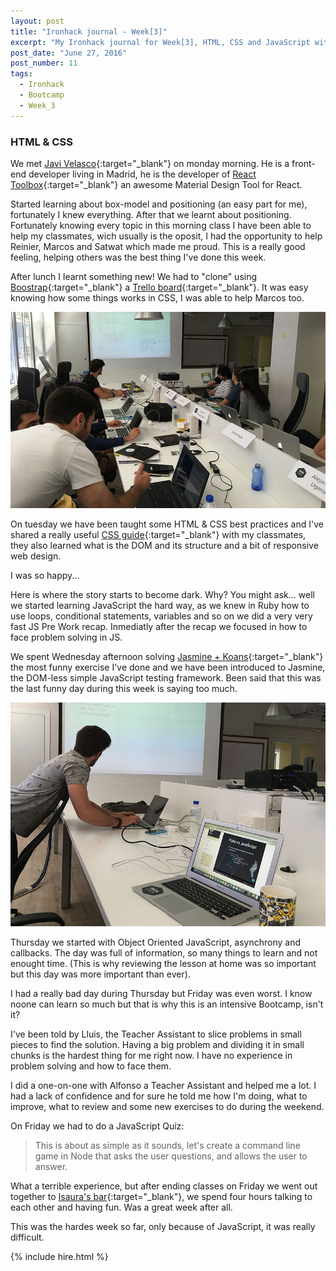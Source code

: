 ```yaml
---
layout: post
title: "Ironhack journal - Week[3]"
excerpt: "My Ironhack journal for Week[3], HTML, CSS and JavaScript with Javi Velasco"
post_date: "June 27, 2016"
post_number: 11
tags: 
  - Ironhack
  - Bootcamp
  - Week_3
---
```


### HTML & CSS

We met [Javi Velasco](http://javivelasco.com/){:target="_blank"} on monday morning. He is a front-end developer living in Madrid, he is the developer of [React Toolbox](http://react-toolbox.com){:target="_blank"} an awesome Material Design Tool for React.

Started learning about box-model and positioning (an easy part for me), fortunately I knew everything. After that we learnt about positioning. Fortunately knowing every topic in this morning class I have been able to help my classmates, wich usually is the oposit, I had the opportunity to help Reinier, Marcos and Satwat which made me proud. This is a really good feeling, helping others was the best thing I've done this week.

After lunch I learnt something new! We had to "clone" using [Boostrap](http://getbootstrap.com){:target="_blank"} a [Trello board](https://github.com/IgnaciodeNuevo/Ironhack/tree/master/Week%203/Day%201/Boostrap){:target="_blank"}. It was easy knowing how some things works in CSS, I was able to help Marcos too.

<img src="/images/post-irnohack-week-three-a.jpg" alt="Learning HTML & CSS with Javi Velasco">

On tuesday we have been taught some HTML & CSS best practices and I've shared a really useful [CSS guide](http://cssguidelin.es/){:target="_blank"} with my classmates, they also learned what is the DOM and its structure and a bit of responsive web design.

I was so happy... 

Here is where the story starts to become dark. Why? You might ask... well we started learning JavaScript the hard way, as we knew in Ruby how to use loops, conditional statements, variables and so on we did a very very fast JS Pre Work recap. Inmediatly after the recap we focused in how to face problem solving in JS.

We spent Wednesday afternoon solving [Jasmine + Koans](https://github.com/IgnaciodeNuevo/Ironhack/tree/master/Week%203/Day%203/jasmine-koans){:target="_blank"} the most funny exercise I've done and we have been introduced to Jasmine, the DOM-less simple JavaScript testing framework. Been said that this was the last funny day during this week is saying too much.

<img src="/images/post-irnohack-week-three-b.jpg" alt="Javi Velasco posing">

Thursday we started with Object Oriented JavaScript, asynchrony and callbacks. The day was full of information, so many things to learn and not enought time. (This is why reviewing the lesson at home was so important but this day was more important than ever).

I had a really bad day during Thursday but Friday was even worst. I know noone can learn so much but that is why this is an intensive Bootcamp, isn't it?

I've been told by Lluis, the Teacher Assistant to slice problems in small pieces to find the solution. Having a big problem and dividing it in small chunks is the hardest thing for me right now. I have no experience in problem solving and how to face them.

I did a one-on-one with Alfonso a Teacher Assistant and helped me a lot. I had a lack of confidence and for sure he told me how I'm doing, what to improve, what to review and some new exercises to do during the weekend.

On Friday we had to do a JavaScript Quiz:

<div class="blockquote">
	<blockquote class="container">
		<p>This is about as simple as it sounds, let's create a command line game in Node that asks the user questions, and allows the user to answer.</p>
	</blockquote>
</div>

What a terrible experience, but after ending classes on Friday we went out together to [Isaura's bar](https://www.facebook.com/LekaLekaBar/){:target="_blank"}, we spend four hours talking to each other and having fun. Was a great week after all.

This was the hardes week so far, only because of JavaScript, it was really difficult.

{% include hire.html %}